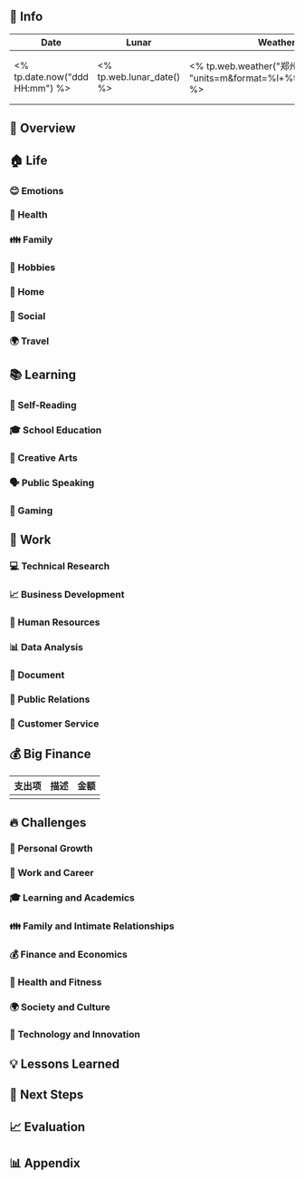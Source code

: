 ## 📆 Info

| Date                           | Lunar                     | Weather                                                       | Moon                                            |
| ------------------------------ | ------------------------- | ------------------------------------------------------------- | ----------------------------------------------- |
| <% tp.date.now("ddd HH:mm") %> | <% tp.web.lunar_date() %> | <% tp.web.weather("郑州", "units=m&format=%l+%t+%c&lang=zh") %> | <% tp.web.weather("郑州", "format=%m&lang=zh") %> |

## 🌟 Overview

## 🏠 Life

### 😊 Emotions

### 🍎 Health

### 👪 Family

### 🎨 Hobbies

### 🏡 Home

### 🌈 Social

### 🌍 Travel

## 📚 Learning

### 📖 Self-Reading

### 🎓 School Education

### 🎨 Creative Arts

### 🗣️ Public Speaking

### 🎲 Gaming

## 💼 Work

### 💻 Technical Research

### 📈 Business Development

### 🏦 Human Resources

### 📊 Data Analysis

### 📝 Document

### 📢 Public Relations

### 📩 Customer Service

## 💰 Big Finance

| 支出项 | 描述   | 金额   |
| ----- | ------ | ------ |
|  |  |  |

## 🔥 Challenges

### 🌱 Personal Growth

### 💼 Work and Career

### 🎓 Learning and Academics

### 👪 Family and Intimate Relationships

### 💰 Finance and Economics

### 🍎 Health and Fitness

### 🌍 Society and Culture

### 🚀 Technology and Innovation

## 💡 Lessons Learned

## 👊 Next Steps

## 📈 Evaluation

## 📊 Appendix
